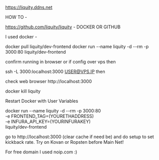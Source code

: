 https://liquity.ddns.net




HOW TO - 

https://github.com/liquity/liquity - DOCKER OR GITHUB 

I used docker - 

docker pull liquity/dev-frontend
docker run --name liquity -d --rm -p 3000:80 liquity/dev-frontend

 confirm running in browser or if config over vps then 
 
 ssh -L 3000:localhost:3000 USER@VPS.IP then 
 
 check web browser http://localhost:3000
 
 docker kill liquity
 
 Restart Docker with User Variables
 
 docker run --name liquity -d --rm -p 3000:80 \
  -e FRONTEND_TAG=(YOURETHADDRESS) \
  -e INFURA_API_KEY=(YOURINFURAKEY) \
  liquity/dev-frontend
  
  go to http://localhost:3000 (clear cache if need be) and do setup to set kickback rate. Try on Kovan or Ropsten before Main Net! 
  
  For free domain I used noip.com :) 
